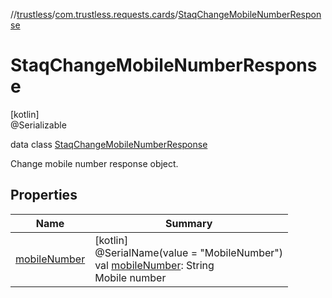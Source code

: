 //[trustless](../../../index.md)/[com.trustless.requests.cards](../index.md)/[StaqChangeMobileNumberResponse](index.md)

# StaqChangeMobileNumberResponse

[kotlin]\
@Serializable

data class [StaqChangeMobileNumberResponse](index.md)

Change mobile number response object.

## Properties

| Name | Summary |
|---|---|
| [mobileNumber](mobile-number.md) | [kotlin]<br>@SerialName(value = &quot;MobileNumber&quot;)<br>val [mobileNumber](mobile-number.md): String<br>Mobile number |
